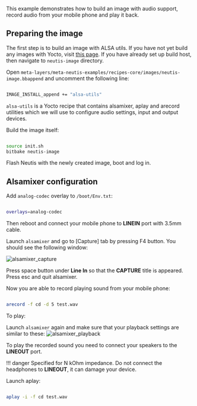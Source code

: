 
This example demonstrates how to build an image with audio support, record audio from your mobile phone
and play it back.

## Preparing the image

The first step is to build an image with ALSA utils. If you have not yet
build any images with Yocto, visit [this page](../yocto/tutorial.md). If you have already set up build host,
then navigate to ```neutis-image``` directory.

Open ```meta-layers/meta-neutis-examples/recipes-core/images/neutis-image.bbappend```
and uncomment the following line:

```bash

IMAGE_INSTALL_append += "alsa-utils"


```

```alsa-utils``` is a Yocto recipe that contains alsamixer, aplay and arecord utilities which we will use
to configure audio settings, input and output devices.

Build the image itself:

```bash

source init.sh
bitbake neutis-image

```

Flash Neutis with the newly created image, boot and log in.

## Alsamixer configuration

Add ```analog-codec``` overlay to ```/boot/Env.txt```:

```bash

overlays=analog-codec

```

Then reboot and connect your mobile phone to **LINEIN** port with 3.5mm cable.


Launch ```alsamixer``` and go to [Capture] tab by pressing F4 button. You should see the following window:

![alsamixer_capture](../../img/examples/alsamixer_capture.png)

Press space button under **Line In** so that the **CAPTURE** title is appeared. Press esc and quit alsamixer.

Now you are able to record playing sound from your mobile phone:

```bash

arecord -f cd -d 5 test.wav

```

To play:

Launch ```alsamixer``` again and make sure that your playback settings are similar to these:
![alsamixer_playback](../../img/examples/alsamixer_playback.png)

To play the recorded sound you need to connect your speakers to the **LINEOUT** port.

!!! danger
    Specified for N kOhm impedance. Do not connect the headphones to **LINEOUT**, it can
    damage your device.

Launch aplay:
```bash

aplay -i -f cd test.wav

```